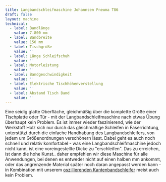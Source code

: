 ```yaml
---
title: Langbandschleifmaschine Johannsen Pneuma T86
draft: false
layout: machine
technical:
  - label: Bandlänge
    value: 7.800 mm
  - label: Bandbreite
    value: 150 mm
  - label: Tischgröße
    value: ''
  - label: Länge Schleifschuh
    value: ''
  - label: Motorleistung
    value: ''
  - label: Bandgeschwindigkeit
    value: ''
  - label: Elektrische Tischhöhenverstellung
    value: ''
  - label: Abstand Tisch Band
    value: ''
---
```


Eine seidig glatte Oberfläche, gleichmäßig über die komplette Größe einer Tischplatte oder Tür - mit der Langbandschleifmaschine nach etwas Übung überhaupt kein Problem. Es ist immer wieder faszinierend, wie der Werkstoff Holz sich nur durch das gleichmäßige Schleifen in Faserrichtung, unterstützt durch die einfache Handhabung des Langbandschleifers, von jedem um Größenordnungen verschönern lässt. Dabei geht es auch noch schnell und relativ komfortabel - was eine Langbandschleifmaschine jedoch nicht kann, ist eine voreingestellte Dicke zu "erschleifen". Das zu erreichen, ist dann die hohe Kunst.. daher empfehlen wir diese Maschine für alle Anwendungen, bei denen es entweder nicht auf einen halben mm ankommt, oder das angrenzende Material später noch daran angepasst werden kann - in Kombination mit unserem [oszillierenden Kantenbandschleifer](../kantenbandschleifer/) meist auch kein Problem.
